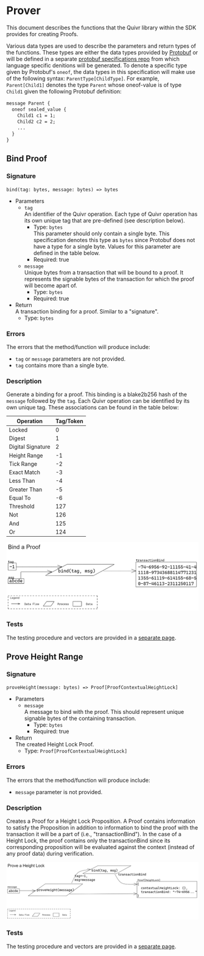 # Prover

This document describes the functions that the Quivr library within the SDK provides for creating Proofs. 

Various data types are used to describe the parameters and return types of the functions. These types are either the data types provided by [Protobuf](https://developers.google.com/protocol-buffers/docs/proto3) or will be defined in a separate [protobuf specifications repo](https://github.com/Topl/protobuf-specs/) from which language specific denitions will be generated. To denote a specific type given by Protobuf's `oneof`, the data types in this specification will make use of the following syntax: `ParentType[ChildType]`. For example, `Parent[Child1]` denotes the type `Parent` whose oneof-value is of type `Child1` given the following Protobuf definition:

```
message Parent {
  oneof sealed_value {
    Child1 c1 = 1;
    Child2 c2 = 2;
    ...
  }
}
```

## Bind Proof

### Signature

```
bind(tag: bytes, message: bytes) => bytes 
```

* Parameters
  * `tag`  
  An identifier of the Quivr operation. Each type of Quivr operation has its own unique tag that are pre-defined (see description below).
    * Type: `bytes`  
    This parameter should only contain a single byte. This specification denotes this type as `bytes` since Protobuf does not have a type for a single byte. Values for this parameter are defined in the table below.
    * Required: true
  * `message`  
  Unique bytes from a transaction that will be bound to a proof. It represents the signable bytes of the transaction for which the proof will become apart of.
    * Type: `bytes`
    * Required: true
* Return  
A transaction binding for a proof. Similar to a "signature".
  * Type: `bytes`

### Errors

The errors that the method/function will produce include:

* `tag` or `message` parameters are not provided.
* `tag` contains more than a single byte.

### Description

Generate a binding for a proof. This binding is a blake2b256 hash of the `message` followed by the `tag`. Each Quivr operation can be identified by its own unique tag. These associations can be found in the table below:

| **Operation**     | **Tag/Token** |
|-------------------|---------------|
| Locked            | 0             |
| Digest            | 1             |
| Digital Signature | 2             |
| Height Range      | -1            |
| Tick Range        | -2            |
| Exact Match       | -3            |
| Less Than         | -4            |
| Greater Than      | -5            |
| Equal To          | -6            |
| Threshold         | 127           |
| Not               | 126           |
| And               | 125           |
| Or                | 124           |

![diagram](./assets/Prover_bind.png)

### Tests

The testing procedure and vectors are provided in a [separate page](ProverTests.md#bind-proof-tests).

## Prove Height Range

### Signature

```
proveHeight(message: bytes) => Proof[ProofContextualHeightLock]
```

* Parameters
  * `message`  
  A message to bind with the proof. This should represent unique signable bytes of the containing transaction.
    * Type: `bytes`
    * Required: true
* Return  
The created Height Lock Proof.
  * Type: `Proof[ProofContextualHeightLock]`

### Errors

The errors that the method/function will produce include:

* `message` parameter is not provided.

### Description

Creates a Proof for a Height Lock Proposition. A Proof contains information to satisfy the Proposition in addition to information to bind the proof with the transaction it will be a part of (i.e., "transactionBind"). In the case of a Height Lock, the proof contains only the transactionBind since its corresponding proposition will be evaluated against the context (instead of any proof data) during verification.

![diagram](./assets/Prover_proveHeight.png)

### Tests

The testing procedure and vectors are provided in a [separate page](ProverTests.md#prove-height-range-tests).

